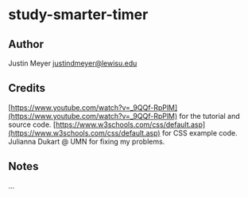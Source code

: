 # study-smarter-timer

## Author
Justin Meyer [justindmeyer@lewisu.edu](mailto:justindmeyer@lewisu.edu)

## Credits
[https://www.youtube.com/watch?v=_9QQf-RpPlM](https://www.youtube.com/watch?v=_9QQf-RpPlM) for the tutorial and source code. 
[https://www.w3schools.com/css/default.asp](https://www.w3schools.com/css/default.asp) for CSS example code.
Julianna Dukart @ UMN for fixing my problems.

## Notes
...